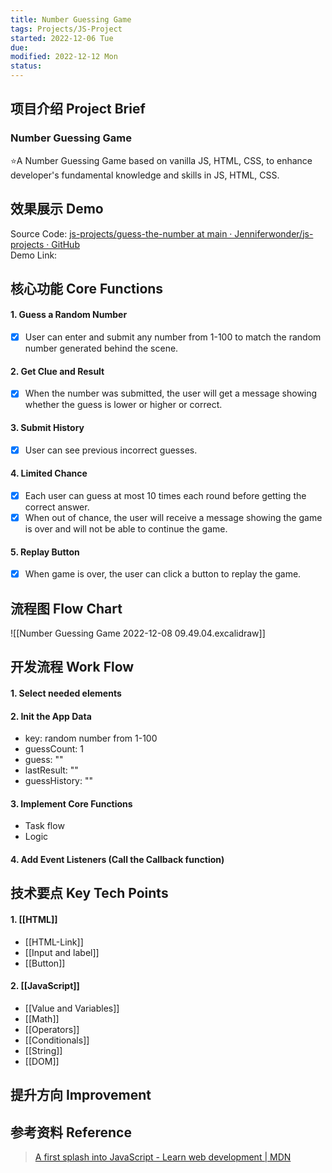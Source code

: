 ```yaml
---
title: Number Guessing Game
tags: Projects/JS-Project  
started: 2022-12-06 Tue
due: 
modified: 2022-12-12 Mon
status: 
---
```

## 项目介绍 Project Brief
### Number Guessing Game 
⭐A Number Guessing Game based on vanilla JS, HTML, CSS, to enhance developer's fundamental knowledge and skills in JS, HTML, CSS.
## 效果展示 Demo
Source Code: [js-projects/guess-the-number at main · Jenniferwonder/js-projects · GitHub](https://github.com/Jenniferwonder/js-projects/tree/main/guess-the-number#2-javascript)  
Demo Link:
## 核心功能 Core Functions
#### 1. Guess a Random Number
- [x] User can enter and submit any number from 1-100 to match the random number generated behind the scene. 
#### 2. Get Clue and Result
- [x] When the number was submitted, the user will get a message showing whether the guess is lower or higher or correct. 
#### 3. Submit History
- [x] User can see previous incorrect guesses. 
#### 4. Limited Chance
- [x] Each user can guess at most 10 times each round before getting the correct answer. 
- [x] When out of chance, the user will receive a message showing the game is over and will not be able to continue the game. 
#### 5. Replay Button
- [x] When game is over, the user can click a button to replay the game. 
## 流程图 Flow Chart

![[Number Guessing Game 2022-12-08 09.49.04.excalidraw]]
## 开发流程 Work Flow
#### 1. Select needed elements
#### 2. Init the App Data
- key: random number from 1-100
- guessCount: 1
- guess: ""
- lastResult: ""
- guessHistory: ""
#### 3. Implement Core Functions
- Task flow 
- Logic
#### 4. Add Event Listeners (Call the Callback function)
## 技术要点 Key Tech Points
#### 1. [[HTML]]
- [[HTML-Link]]
- [[Input and label]]
- [[Button]]
#### 2. [[JavaScript]]
- [[Value and Variables]]
- [[Math]]
- [[Operators]]
- [[Conditionals]]
- [[String]]
- [[DOM]]
## 提升方向 Improvement

## 参考资料 Reference
>[A first splash into JavaScript - Learn web development | MDN](https://developer.mozilla.org/en-US/docs/Learn/JavaScript/First_steps/A_first_splash)

